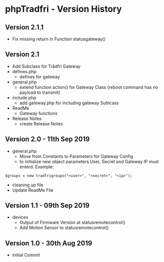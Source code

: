 # phpTradfri - Version History
## Version 2.1.1
* Fix missing return in Function statusgateway()
## Version 2.1
* Add Subclass for Trådfri Gateway
* defines.php
  + defines for gateway
* general.php
  * extend function action() for Gateway Class (reboot command has no payload to transmit)
* include.php
  + add gateway.php for including gateway Sublcass
* ReadMe
  + Gateway functions
* Release Notes
  * create Release Notes
## Version 2.0 - 11th Sep 2019
* general.php
  * Move from Constants to Parameters for Gateway Config
  * to initialize new object parameters User, Secret and Gateway IP must enterd. Example:
```
$groups = new tradfrigroups("<user>", "<secret>", "<ip>");
```
  * cleaning up file
* Update ReadMe File
## Version 1.1 - 09th Sep 2019
* devices
  + Output of Firmware Version at statusremotecontrol()
  + Add Motion Sensor to statusremotecontrol()
## Version 1.0 - 30th Aug 2019
* Initial Commit